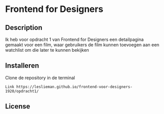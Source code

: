 # Frontend for Designers


## Description

Ik heb voor opdracht 1 van Frontend for Designers een detailpagina gemaakt voor een film, waar gebruikers de film kunnen toevoegen aan een watchlist om die later te kunnen bekijken



## Installeren
Clone de repository in de terminal

```
Link https://leslieman.github.io/frontend-voor-designers-1920/opdracht1/
```

## License

